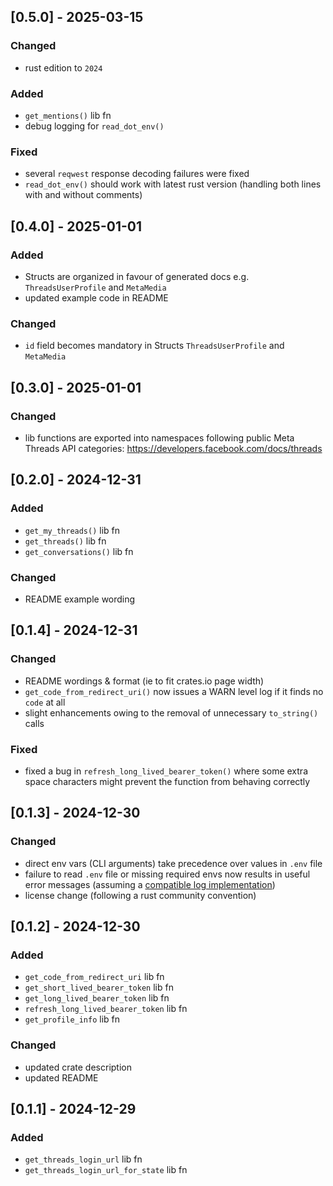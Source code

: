 ## [0.5.0] - 2025-03-15

### Changed

- rust edition to `2024`

### Added

- `get_mentions()` lib fn
- debug logging for `read_dot_env()`

### Fixed

- several `reqwest` response decoding failures were fixed
- `read_dot_env()` should work with latest rust version (handling both lines with and without comments)

## [0.4.0] - 2025-01-01

### Added

- Structs are organized in favour of generated docs e.g. `ThreadsUserProfile` and `MetaMedia`
- updated example code in README

### Changed

- `id` field becomes mandatory in Structs `ThreadsUserProfile` and `MetaMedia`

## [0.3.0] - 2025-01-01

### Changed

- lib functions are exported into namespaces following public Meta Threads API categories: https://developers.facebook.com/docs/threads

## [0.2.0] - 2024-12-31

### Added

- `get_my_threads()` lib fn
- `get_threads()` lib fn
- `get_conversations()` lib fn

### Changed

- README example wording

## [0.1.4] - 2024-12-31

### Changed

- README wordings & format (ie to fit crates.io page width)
- `get_code_from_redirect_uri()` now issues a WARN level log if it finds no
  `code` at all
- slight enhancements owing to the removal of unnecessary `to_string()` calls

### Fixed

- fixed a bug in `refresh_long_lived_bearer_token()` where some extra space
  characters might prevent the function from behaving correctly

## [0.1.3] - 2024-12-30

### Changed

- direct env vars (CLI arguments) take precedence over values in `.env` file
- failure to read `.env` file or missing required envs now results in useful
  error messages (assuming a
  [compatible log implementation](https://github.com/rust-lang/log?tab=readme-ov-file#in-executables))
- license change (following a rust community convention)

## [0.1.2] - 2024-12-30

### Added

- `get_code_from_redirect_uri` lib fn
- `get_short_lived_bearer_token` lib fn
- `get_long_lived_bearer_token` lib fn
- `refresh_long_lived_bearer_token` lib fn
- `get_profile_info` lib fn

### Changed

- updated crate description
- updated README

## [0.1.1] - 2024-12-29

### Added

- `get_threads_login_url` lib fn
- `get_threads_login_url_for_state` lib fn
